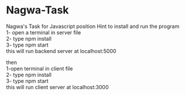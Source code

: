 # Nagwa-Task
Nagwa's Task for Javascript position 
Hint to install and run the program<br />
1- open a terminal in server file<br />
2- type npm install<br />
3- type npm start<br />
this will run backend server at localhost:5000<br />

then<br />
1-open terminal in client file<br />
2- type npm install<br />
3- type npm start<br />
this will run client server at localhost:3000<br />


